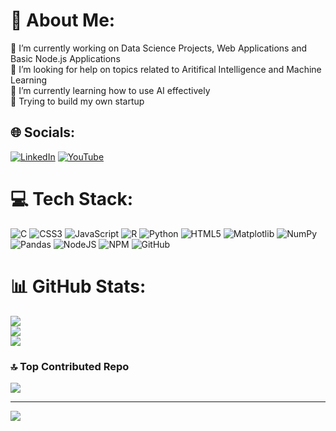 # 💫 About Me:
🔭 I’m currently working on Data Science Projects, Web Applications and Basic Node.js Applications<br>🤝 I’m looking for help on topics related to Aritifical Intelligence and Machine Learning<br>🌱 I’m currently learning how to use AI effectively<br>🏢 Trying to build my own startup


## 🌐 Socials:
[![LinkedIn](https://img.shields.io/badge/LinkedIn-%230077B5.svg?logo=linkedin&logoColor=white)](https://linkedin.com/in/ashutoshswamy) [![YouTube](https://img.shields.io/badge/YouTube-%23FF0000.svg?logo=YouTube&logoColor=white)](https://youtube.com/@codeitjs) 

# 💻 Tech Stack:
![C](https://img.shields.io/badge/c-%2300599C.svg?style=flat&logo=c&logoColor=white) ![CSS3](https://img.shields.io/badge/css3-%231572B6.svg?style=flat&logo=css3&logoColor=white) ![JavaScript](https://img.shields.io/badge/javascript-%23323330.svg?style=flat&logo=javascript&logoColor=%23F7DF1E) ![R](https://img.shields.io/badge/r-%23276DC3.svg?style=flat&logo=r&logoColor=white) ![Python](https://img.shields.io/badge/python-3670A0?style=flat&logo=python&logoColor=ffdd54) ![HTML5](https://img.shields.io/badge/html5-%23E34F26.svg?style=flat&logo=html5&logoColor=white) ![Matplotlib](https://img.shields.io/badge/Matplotlib-%23ffffff.svg?style=flat&logo=Matplotlib&logoColor=black) ![NumPy](https://img.shields.io/badge/numpy-%23013243.svg?style=flat&logo=numpy&logoColor=white) ![Pandas](https://img.shields.io/badge/pandas-%23150458.svg?style=flat&logo=pandas&logoColor=white) ![NodeJS](https://img.shields.io/badge/node.js-6DA55F?style=flat&logo=node.js&logoColor=white) ![NPM](https://img.shields.io/badge/NPM-%23CB3837.svg?style=flat&logo=npm&logoColor=white) ![GitHub](https://img.shields.io/badge/github-%23121011.svg?style=flat&logo=github&logoColor=white)
# 📊 GitHub Stats:
![](https://github-readme-stats.vercel.app/api?username=ashutoshswamy&theme=ayu-mirage&hide_border=false&include_all_commits=true&count_private=false)<br/>
![](https://github-readme-streak-stats.herokuapp.com/?user=ashutoshswamy&theme=ayu-mirage&hide_border=false)<br/>
![](https://github-readme-stats.vercel.app/api/top-langs/?username=ashutoshswamy&theme=ayu-mirage&hide_border=false&include_all_commits=true&count_private=false&layout=compact)

### 🔝 Top Contributed Repo
![](https://github-contributor-stats.vercel.app/api?username=ashutoshswamy&limit=5&theme=ayu-mirage&combine_all_yearly_contributions=true)

---
[![](https://visitcount.itsvg.in/api?id=ashutoshswamy&icon=0&color=0)](https://visitcount.itsvg.in)
